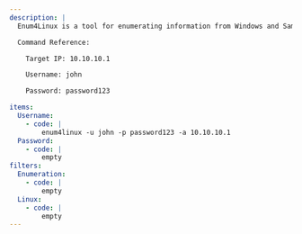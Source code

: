 ```yaml
---
description: |
  Enum4Linux is a tool for enumerating information from Windows and Samba systems, using a number of different techniques. The following command will attempt to enumerate information provided valid login credentials.

  Command Reference:

  	Target IP: 10.10.10.1

  	Username: john

  	Password: password123

items:
  Username:
    - code: |
        enum4linux -u john -p password123 -a 10.10.10.1
  Password:
    - code: |
        empty
filters:
  Enumeration:
    - code: |
        empty
  Linux:
    - code: |
        empty
---
```

